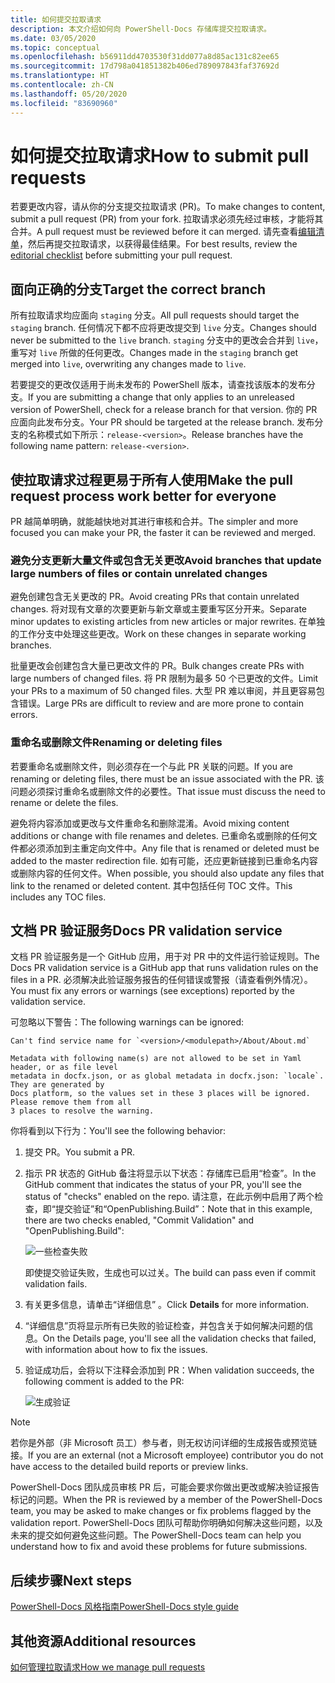 ```yaml
---
title: 如何提交拉取请求
description: 本文介绍如何向 PowerShell-Docs 存储库提交拉取请求。
ms.date: 03/05/2020
ms.topic: conceptual
ms.openlocfilehash: b56911dd4703530f31dd077a8d85ac131c82ee65
ms.sourcegitcommit: 17d798a041851382b406ed789097843faf37692d
ms.translationtype: HT
ms.contentlocale: zh-CN
ms.lasthandoff: 05/20/2020
ms.locfileid: "83690960"
---
```

# <a name="how-to-submit-pull-requests"></a><span data-ttu-id="e612c-103">如何提交拉取请求</span><span class="sxs-lookup"><span data-stu-id="e612c-103">How to submit pull requests</span></span>

<span data-ttu-id="e612c-104">若要更改内容，请从你的分支提交拉取请求 (PR)。</span><span class="sxs-lookup"><span data-stu-id="e612c-104">To make changes to content, submit a pull request (PR) from your fork.</span></span> <span data-ttu-id="e612c-105">拉取请求必须先经过审核，才能将其合并。</span><span class="sxs-lookup"><span data-stu-id="e612c-105">A pull request must be reviewed before it can merged.</span></span> <span data-ttu-id="e612c-106">请先查看[编辑清单](editorial-checklist.md)，然后再提交拉取请求，以获得最佳结果。</span><span class="sxs-lookup"><span data-stu-id="e612c-106">For best results, review the [editorial checklist](editorial-checklist.md) before submitting your pull request.</span></span>

## <a name="target-the-correct-branch"></a><span data-ttu-id="e612c-107">面向正确的分支</span><span class="sxs-lookup"><span data-stu-id="e612c-107">Target the correct branch</span></span>

<span data-ttu-id="e612c-108">所有拉取请求均应面向 `staging` 分支。</span><span class="sxs-lookup"><span data-stu-id="e612c-108">All pull requests should target the `staging` branch.</span></span> <span data-ttu-id="e612c-109">任何情况下都不应将更改提交到 `live` 分支。</span><span class="sxs-lookup"><span data-stu-id="e612c-109">Changes should never be submitted to the `live` branch.</span></span> <span data-ttu-id="e612c-110">`staging` 分支中的更改会合并到 `live`，重写对 `live` 所做的任何更改。</span><span class="sxs-lookup"><span data-stu-id="e612c-110">Changes made in the `staging` branch get merged into `live`, overwriting any changes made to `live`.</span></span>

<span data-ttu-id="e612c-111">若要提交的更改仅适用于尚未发布的 PowerShell 版本，请查找该版本的发布分支。</span><span class="sxs-lookup"><span data-stu-id="e612c-111">If you are submitting a change that only applies to an unreleased version of PowerShell, check for a release branch for that version.</span></span> <span data-ttu-id="e612c-112">你的 PR 应面向此发布分支。</span><span class="sxs-lookup"><span data-stu-id="e612c-112">Your PR should be targeted at the release branch.</span></span> <span data-ttu-id="e612c-113">发布分支的名称模式如下所示：`release-<version>`。</span><span class="sxs-lookup"><span data-stu-id="e612c-113">Release branches have the following name pattern: `release-<version>`.</span></span>

## <a name="make-the-pull-request-process-work-better-for-everyone"></a><span data-ttu-id="e612c-114">使拉取请求过程更易于所有人使用</span><span class="sxs-lookup"><span data-stu-id="e612c-114">Make the pull request process work better for everyone</span></span>

<span data-ttu-id="e612c-115">PR 越简单明确，就能越快地对其进行审核和合并。</span><span class="sxs-lookup"><span data-stu-id="e612c-115">The simpler and more focused you can make your PR, the faster it can be reviewed and merged.</span></span>

### <a name="avoid-branches-that-update-large-numbers-of-files-or-contain-unrelated-changes"></a><span data-ttu-id="e612c-116">避免分支更新大量文件或包含无关更改</span><span class="sxs-lookup"><span data-stu-id="e612c-116">Avoid branches that update large numbers of files or contain unrelated changes</span></span>

<span data-ttu-id="e612c-117">避免创建包含无关更改的 PR。</span><span class="sxs-lookup"><span data-stu-id="e612c-117">Avoid creating PRs that contain unrelated changes.</span></span> <span data-ttu-id="e612c-118">将对现有文章的次要更新与新文章或主要重写区分开来。</span><span class="sxs-lookup"><span data-stu-id="e612c-118">Separate minor updates to existing articles from new articles or major rewrites.</span></span> <span data-ttu-id="e612c-119">在单独的工作分支中处理这些更改。</span><span class="sxs-lookup"><span data-stu-id="e612c-119">Work on these changes in separate working branches.</span></span>

<span data-ttu-id="e612c-120">批量更改会创建包含大量已更改文件的 PR。</span><span class="sxs-lookup"><span data-stu-id="e612c-120">Bulk changes create PRs with large numbers of changed files.</span></span> <span data-ttu-id="e612c-121">将 PR 限制为最多 50 个已更改的文件。</span><span class="sxs-lookup"><span data-stu-id="e612c-121">Limit your PRs to a maximum of 50 changed files.</span></span> <span data-ttu-id="e612c-122">大型 PR 难以审阅，并且更容易包含错误。</span><span class="sxs-lookup"><span data-stu-id="e612c-122">Large PRs are difficult to review and are more prone to contain errors.</span></span>

### <a name="renaming-or-deleting-files"></a><span data-ttu-id="e612c-123">重命名或删除文件</span><span class="sxs-lookup"><span data-stu-id="e612c-123">Renaming or deleting files</span></span>

<span data-ttu-id="e612c-124">若要重命名或删除文件，则必须存在一个与此 PR 关联的问题。</span><span class="sxs-lookup"><span data-stu-id="e612c-124">If you are renaming or deleting files, there must be an issue associated with the PR.</span></span> <span data-ttu-id="e612c-125">该问题必须探讨重命名或删除文件的必要性。</span><span class="sxs-lookup"><span data-stu-id="e612c-125">That issue must discuss the need to rename or delete the files.</span></span>

<span data-ttu-id="e612c-126">避免将内容添加或更改与文件重命名和删除混淆。</span><span class="sxs-lookup"><span data-stu-id="e612c-126">Avoid mixing content additions or change with file renames and deletes.</span></span> <span data-ttu-id="e612c-127">已重命名或删除的任何文件都必须添加到主重定向文件中。</span><span class="sxs-lookup"><span data-stu-id="e612c-127">Any file that is renamed or deleted must be added to the master redirection file.</span></span> <span data-ttu-id="e612c-128">如有可能，还应更新链接到已重命名内容或删除内容的任何文件。</span><span class="sxs-lookup"><span data-stu-id="e612c-128">When possible, you should also update any files that link to the renamed or deleted content.</span></span> <span data-ttu-id="e612c-129">其中包括任何 TOC 文件。</span><span class="sxs-lookup"><span data-stu-id="e612c-129">This includes any TOC files.</span></span>

## <a name="docs-pr-validation-service"></a><span data-ttu-id="e612c-130">文档 PR 验证服务</span><span class="sxs-lookup"><span data-stu-id="e612c-130">Docs PR validation service</span></span>

<span data-ttu-id="e612c-131">文档 PR 验证服务是一个 GitHub 应用，用于对 PR 中的文件运行验证规则。</span><span class="sxs-lookup"><span data-stu-id="e612c-131">The Docs PR validation service is a GitHub app that runs validation rules on the files in a PR.</span></span> <span data-ttu-id="e612c-132">必须解决此验证服务报告的任何错误或警报（请查看例外情况）。</span><span class="sxs-lookup"><span data-stu-id="e612c-132">You must fix any errors or warnings (see exceptions) reported by the validation service.</span></span>

<span data-ttu-id="e612c-133">可忽略以下警告：</span><span class="sxs-lookup"><span data-stu-id="e612c-133">The following warnings can be ignored:</span></span>

```
Can't find service name for `<version>/<modulepath>/About/About.md`
```

```
Metadata with following name(s) are not allowed to be set in Yaml header, or as file level
metadata in docfx.json, or as global metadata in docfx.json: `locale`. They are generated by
Docs platform, so the values set in these 3 places will be ignored. Please remove them from all
3 places to resolve the warning.
```

<span data-ttu-id="e612c-134">你将看到以下行为：</span><span class="sxs-lookup"><span data-stu-id="e612c-134">You'll see the following behavior:</span></span>

1. <span data-ttu-id="e612c-135">提交 PR。</span><span class="sxs-lookup"><span data-stu-id="e612c-135">You submit a PR.</span></span>
1. <span data-ttu-id="e612c-136">指示 PR 状态的 GitHub 备注将显示以下状态：存储库已启用“检查”。</span><span class="sxs-lookup"><span data-stu-id="e612c-136">In the GitHub comment that indicates the status of your PR, you'll see the status of "checks" enabled on the repo.</span></span> <span data-ttu-id="e612c-137">请注意，在此示例中启用了两个检查，即“提交验证”和“OpenPublishing.Build”：</span><span class="sxs-lookup"><span data-stu-id="e612c-137">Note that in this example, there are two checks enabled, "Commit Validation" and "OpenPublishing.Build":</span></span>

   ![一些检查失败](media/pull-requests/validation-failed.png)

   <span data-ttu-id="e612c-139">即使提交验证失败，生成也可以过关。</span><span class="sxs-lookup"><span data-stu-id="e612c-139">The build can pass even if commit validation fails.</span></span>

1. <span data-ttu-id="e612c-140">有关更多信息，请单击“详细信息”  。</span><span class="sxs-lookup"><span data-stu-id="e612c-140">Click **Details** for more information.</span></span>
1. <span data-ttu-id="e612c-141">“详细信息”页将显示所有已失败的验证检查，并包含关于如何解决问题的信息。</span><span class="sxs-lookup"><span data-stu-id="e612c-141">On the Details page, you'll see all the validation checks that failed, with information about how to fix the issues.</span></span>
1. <span data-ttu-id="e612c-142">验证成功后，会将以下注释会添加到 PR：</span><span class="sxs-lookup"><span data-stu-id="e612c-142">When validation succeeds, the following comment is added to the PR:</span></span>

   ![生成验证](media/pull-requests/build-validation.png)

> [!NOTE]
> <span data-ttu-id="e612c-144">若你是外部（非 Microsoft 员工）参与者，则无权访问详细的生成报告或预览链接。</span><span class="sxs-lookup"><span data-stu-id="e612c-144">If you are an external (not a Microsoft employee) contributor you do not have access to the detailed build reports or preview links.</span></span>

<span data-ttu-id="e612c-145">PowerShell-Docs 团队成员审核 PR 后，可能会要求你做出更改或解决验证报告标记的问题。</span><span class="sxs-lookup"><span data-stu-id="e612c-145">When the PR is reviewed by a member of the PowerShell-Docs team, you may be asked to make changes or fix problems flagged by the validation report.</span></span> <span data-ttu-id="e612c-146">PowerShell-Docs 团队可帮助你明确如何解决这些问题，以及未来的提交如何避免这些问题。</span><span class="sxs-lookup"><span data-stu-id="e612c-146">The PowerShell-Docs team can help you understand how to fix and avoid these problems for future submissions.</span></span>

## <a name="next-steps"></a><span data-ttu-id="e612c-147">后续步骤</span><span class="sxs-lookup"><span data-stu-id="e612c-147">Next steps</span></span>

[<span data-ttu-id="e612c-148">PowerShell-Docs 风格指南</span><span class="sxs-lookup"><span data-stu-id="e612c-148">PowerShell-Docs style guide</span></span>](powershell-style-guide.md)

## <a name="additional-resources"></a><span data-ttu-id="e612c-149">其他资源</span><span class="sxs-lookup"><span data-stu-id="e612c-149">Additional resources</span></span>

[<span data-ttu-id="e612c-150">如何管理拉取请求</span><span class="sxs-lookup"><span data-stu-id="e612c-150">How we manage pull requests</span></span>](managing-pull-requests.md)
